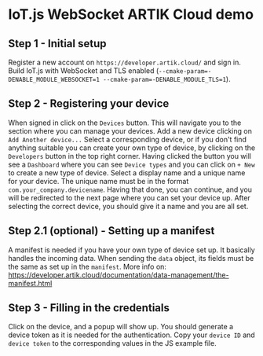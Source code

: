 # IoT.js WebSocket ARTIK Cloud demo

## Step 1 - Initial setup
Register a new account on `https://developer.artik.cloud/` and sign in.
Build IoT.js with WebSocket and TLS enabled (`--cmake-param=-DENABLE_MODULE_WEBSOCKET=1 --cmake-param=-DENABLE_MODULE_TLS=1`).
## Step 2 - Registering your device
When signed in click on the `Devices` button. This will navigate you to the section where you can manage your devices.
Add a new device clicking on `Add Another device...`
Select a corresponding device, or if you don't find anything suitable you can create your own type of device, by clicking on the `Developers` button in the top right corner.
Having clicked the button you will see a `Dashboard` where you can see `Device types` and you can click on `+ New` to create a new type of device.
Select a display name and a unique name for your device. The unique name must be in the format `com.your_company.devicename`. Having that done, you can continue, and you will be redirected to the next page where you can set your device up. After selecting the correct device, you should give it a name and you are all set.
## Step 2.1 (optional) - Setting up a manifest
A manifest is needed if you have your own type of device set up. It basically handles the incoming data.
When sending the `data` object, its fields must be the same as set up in the `manifest`.
More info on: https://developer.artik.cloud/documentation/data-management/the-manifest.html
## Step 3 - Filling in the credentials
Click on the device, and a popup will show up. You should generate a device token as it is needed for the authentication.
Copy your `device ID` and `device token` to the corresponding values in the JS example file.
